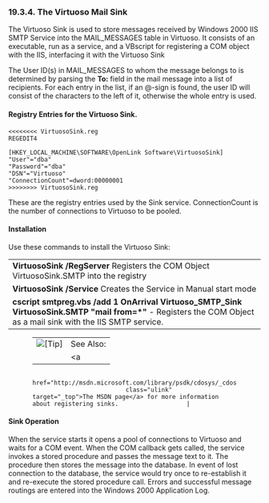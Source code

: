 <div id="mailsink" class="section">

<div class="titlepage">

<div>

<div>

### 19.3.4. The Virtuoso Mail Sink

</div>

</div>

</div>

The Virtuoso Sink is used to store messages received by Windows 2000 IIS
SMTP Service into the MAIL_MESSAGES table in Virtuoso. It consists of an
executable, run as a service, and a VBscript for registering a COM
object with the IIS, interfacing it with the Virtuoso Sink

The User ID(s) in MAIL_MESSAGES to whom the message belongs to is
determined by parsing the <span class="command">**To:**</span> field in
the mail message into a list of recipients. For each entry in the list,
if an @-sign is found, the user ID will consist of the characters to the
left of it, otherwise the whole entry is used.

<div id="id1914" class="section">

<div class="titlepage">

<div>

<div>

#### Registry Entries for the Virtuoso Sink.

</div>

</div>

</div>

``` programlisting
<<<<<<<< VirtuosoSink.reg
REGEDIT4

[HKEY_LOCAL_MACHINE\SOFTWARE\OpenLink Software\VirtuosoSink]
"User"="dba"
"Password"="dba"
"DSN"="Virtuoso"
"ConnectionCount"=dword:00000001
>>>>>>>> VirtuosoSink.reg
```

These are the registry entries used by the Sink service. ConnectionCount
is the number of connections to Virtuoso to be pooled.

</div>

<div id="id1915" class="section">

<div class="titlepage">

<div>

<div>

#### Installation

</div>

</div>

</div>

Use these commands to install the Virtuoso Sink:

|                                                                                                                                                                                                |
|------------------------------------------------------------------------------------------------------------------------------------------------------------------------------------------------|
| <span class="command">**VirtuosoSink /RegServer**</span> Registers the COM Object VirtuosoSink.SMTP into the registry                                                                          |
| <span class="command">**VirtuosoSink /Service**</span> Creates the Service in Manual start mode                                                                                                |
| <span class="command">**cscript smtpreg.vbs /add 1 OnArrival Virtuoso_SMTP_Sink VirtuosoSink.SMTP "mail from=\*"**</span> - Registers the COM Object as a mail sink with the IIS SMTP service. |

<div class="tip" style="margin-left: 0.5in; margin-right: 0.5in;">

|                            |                                                                                                              |
|:--------------------------:|:-------------------------------------------------------------------------------------------------------------|
| ![\[Tip\]](images/tip.png) | See Also:                                                                                                    |
|                            | <a                                                                                                           
                              href="http://msdn.microsoft.com/library/psdk/cdosys/_cdosys_implementing_sinks_with_scripting_languages.htm"  
                              class="ulink" target="_top">The MSDN page</a> for more information about registering sinks.                   |

</div>

</div>

<div id="id1916" class="section">

<div class="titlepage">

<div>

<div>

#### Sink Operation

</div>

</div>

</div>

When the service starts it opens a pool of connections to Virtuoso and
waits for a COM event. When the COM callback gets called, the service
invokes a stored procedure and passes the message text to it. The
procedure then stores the message into the database. In event of lost
connection to the database, the service would try once to re-establish
it and re-execute the stored procedure call. Errors and successful
message routings are entered into the Windows 2000 Application Log.

</div>

</div>
